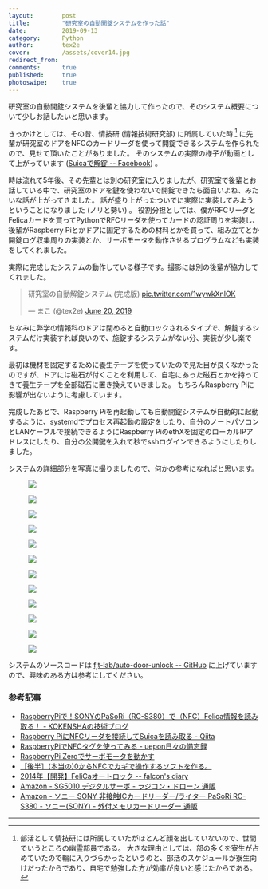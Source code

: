```yaml
---
layout:        post
title:         "研究室の自動開錠システムを作った話"
date:          2019-09-13
category:      Python
author:        tex2e
cover:         /assets/cover14.jpg
redirect_from:
comments:      true
published:     true
photoswipe:    true
---
```


研究室の自動開錠システムを後輩と協力して作ったので、そのシステム概要について少しお話したいと思います。

きっかけとしては、その昔、情技研 (情報技術研究部) に所属していた時 [^1] に先輩が研究室のドアをNFCのカードリーダを使って開錠できるシステムを作られたので、見せて頂いたことがありました。
そのシステムの実際の様子が動画として上がっています ([Suicaで解錠 -- Facebook](https://www.facebook.com/falcon.8823/videos/646548402082287/)) 。

時は流れて5年後、その先輩とは別の研究室に入りましたが、研究室で後輩とお話している中で、研究室のドアを鍵を使わないで開錠できたら面白いよね、みたいな話が上がってきました。
話が盛り上がったついでに実際に実装してみようということになりました (ノリと勢い) 。
役割分担としては、僕がRFCリーダとFelicaカードを買ってPythonでRFCリーダを使ってカードの認証周りを実装し、後輩がRaspberry Piとかドアに固定するための材料とかを買って、組み立てとか開錠ログ収集周りの実装とか、サーボモータを動作させるプログラムなども実装をしてくれました。

実際に完成したシステムの動作している様子です。撮影には別の後輩が協力してくれました。

<blockquote class="twitter-tweet tw-align-center"><p lang="ja" dir="ltr">研究室の自動解錠システム (完成版) <a href="https://t.co/1wywkXnlOK">pic.twitter.com/1wywkXnlOK</a></p>&mdash; まこ (@tex2e) <a href="https://twitter.com/tex2e/status/1141619729322299392?ref_src=twsrc%5Etfw">June 20, 2019</a></blockquote> <script async src="https://platform.twitter.com/widgets.js" charset="utf-8"></script>

ちなみに弊学の情報科のドアは閉めると自動ロックされるタイプで、解錠するシステムだけ実装すれば良いので、施錠するシステムがない分、実装が少し楽です。

最初は機材を固定するために養生テープを使っていたので見た目が良くなかったのですが、ドアには磁石が付くことを利用して、自宅にあった磁石とかを持ってきて養生テープを全部磁石に置き換えていきました。
もちろんRaspberry Piに影響が出ないように考慮しています。

完成したあとで、Raspberry Piを再起動しても自動開錠システムが自動的に起動するように、systemdでプロセス再起動の設定をしたり、自分のノートパソコンとLANケーブルで接続できるようにRaspberry PiのethXを固定のローカルIPアドレスにしたり、自分の公開鍵を入れて秒でsshログインできるようにしたりしました。

システムの詳細部分を写真に撮りましたので、何かの参考になればと思います。

<div class="album">
   <figure>
      <img src="{{ site.baseurl }}/media/post/auto-door-unlock/img1.jpg" />
      <figcaption></figcaption>
   </figure>
   <figure>
      <img src="{{ site.baseurl }}/media/post/auto-door-unlock/img2.jpg" />
      <figcaption></figcaption>
   </figure>
   <figure>
      <img src="{{ site.baseurl }}/media/post/auto-door-unlock/img3.jpg" />
      <figcaption></figcaption>
   </figure>
   <figure>
      <img src="{{ site.baseurl }}/media/post/auto-door-unlock/img4.jpg" />
      <figcaption></figcaption>
   </figure>
   <figure>
      <img src="{{ site.baseurl }}/media/post/auto-door-unlock/img5.jpg" />
      <figcaption></figcaption>
   </figure>
   <figure>
      <img src="{{ site.baseurl }}/media/post/auto-door-unlock/img12.jpg" />
      <figcaption></figcaption>
   </figure>
   <figure>
      <img src="{{ site.baseurl }}/media/post/auto-door-unlock/img13.jpg" />
      <figcaption></figcaption>
   </figure>
   <figure>
      <img src="{{ site.baseurl }}/media/post/auto-door-unlock/img6.jpg" />
      <figcaption></figcaption>
   </figure>
   <figure>
      <img src="{{ site.baseurl }}/media/post/auto-door-unlock/img7.jpg" />
      <figcaption></figcaption>
   </figure>
   <figure>
      <img src="{{ site.baseurl }}/media/post/auto-door-unlock/img8.jpg" />
      <figcaption></figcaption>
   </figure>
   <figure>
      <img src="{{ site.baseurl }}/media/post/auto-door-unlock/img10.jpg" />
      <figcaption></figcaption>
   </figure>
   <figure>
      <img src="{{ site.baseurl }}/media/post/auto-door-unlock/img11.jpg" />
      <figcaption></figcaption>
   </figure>
</div>


システムのソースコードは [fjt-lab/auto-door-unlock -- GitHub](https://github.com/fjt-lab/auto-door-unlock) に上げていますので、興味のある方は参考にしてください。

### 参考記事

- [RaspberryPiで！SONYのPaSoRi（RC-S380）で（NFC）Felica情報を読み取る！ - KOKENSHAの技術ブログ](https://kokensha.xyz/raspberry-pi/raspberrypi-sony-pasori-rc-s380-read-nfc-felica/)
- [Raspberry PiにNFCリーダを接続してSuicaを読み取る - Qiita](https://qiita.com/undo0530/items/89540a03252e2d8f291b)
- [RaspberryPiでNFCタグを使ってみる - uepon日々の備忘録](https://uepon.hatenadiary.com/entry/2018/06/12/223307)
- [RaspberryPi Zeroでサーボモータを動かす](https://web.archive.org/web/20180814203032/http://hara.jpn.com/_default/ja/Topics/RaspPi_Motor.html)
- [［後半］(本当の)0からNFCでカギで操作するソフトを作る。](https://eleken.jp/archives/1886)
- [2014年【開発】FeliCaオートロック -- falcon's diary](https://web.archive.org/web/20210120230802/https://blog.falconsrv.net/portfolio/2014%E5%B9%B4)
- [Amazon - SG5010 デジタルサーボ - ラジコン・ドローン 通販](https://www.amazon.co.jp/TOWER-PRO-%E3%82%BF%E3%83%AF%E3%83%BC%E3%83%97%E3%83%AD-SG5010-%E3%83%87%E3%82%B8%E3%82%BF%E3%83%AB%E3%82%B5%E3%83%BC%E3%83%9C/dp/B01LXJ8Y0Z)
- [Amazon - ソニー SONY 非接触ICカードリーダー/ライター PaSoRi RC-S380 - ソニー(SONY) - 外付メモリカードリーダー 通販](https://www.amazon.co.jp/%E3%82%BD%E3%83%8B%E3%83%BC-SONY-%E9%9D%9E%E6%8E%A5%E8%A7%A6IC%E3%82%AB%E3%83%BC%E3%83%89%E3%83%AA%E3%83%BC%E3%83%80%E3%83%BC-PaSoRi-RC-S380/dp/B00948CGAG)


---

[^1]: 部活として情技研には所属していたがほとんど顔を出していないので、世間でいうところの幽霊部員である。 大きな理由としては、部の多くを寮生が占めていたので輪に入りづらかったというのと、部活のスケジュールが寮生向けだったからであり、自宅で勉強した方が効率が良いと感じたからである。
